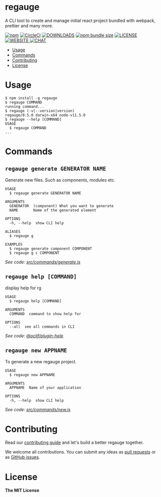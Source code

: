 regauge
==============

A CLI tool to create and manage initial react project bundled with webpack, prettier and many more.

[![npm](https://img.shields.io/npm/v/regauge?style=for-the-badge&cacheSeconds=360)](https://npmjs.org/package/regauge)
[![CircleCI](https://img.shields.io/circleci/build/github/itchef/regauge?style=for-the-badge&cacheSeconds=360&logo=CircleCi&circle-token=ae9a68f7db509eb9281e2890eac3f50af93dabd9)](https://circleci.com/gh/itchef/regauge)
[![DOWNLOADS](https://img.shields.io/npm/dy/regauge?style=for-the-badge&cacheSeconds=360)](https://npmjs.org/package/regauge)
[![npm bundle size](https://img.shields.io/bundlephobia/min/regauge?style=for-the-badge&cacheSeconds=360)](https://bundlephobia.com/result?p=regauge)
[![LICENSE](https://img.shields.io/npm/l/regauge?style=for-the-badge&cacheSeconds=360)
](./LICENSE)
[![WEBSITE](https://img.shields.io/badge/Official-Website-blue?style=for-the-badge&cacheSeconds=360)
](https://itchef.github.io/regauge)
[![CHAT](https://img.shields.io/gitter/room/itchef/regauge?style=for-the-badge)](https://gitter.im/Itcheforg/regauge)

* [Usage](#usage)
* [Commands](#commands)
* [Contributing](#contributing)
* [License](#license)

# Usage

```sh-session
$ npm install -g regauge
$ regauge COMMAND
running command...
$ regauge (-v|--version|version)
regauge/0.5.0 darwin-x64 node-v11.5.0
$ regauge --help [COMMAND]
USAGE
  $ regauge COMMAND
...
```
# Commands

## `regauge generate GENERATOR NAME`

Generate new files. Such as components, modules etc.

```
USAGE
  $ regauge generate GENERATOR NAME

ARGUMENTS
  GENERATOR  (component) What you want to generate
  NAME       Name of the generated element

OPTIONS
  -h, --help  show CLI help

ALIASES
  $ regauge g

EXAMPLES
  $ regauge generate component COMPONENT
  $ regauge g c COMPONENT
```

_See code: [src/commands/generate.js](https://github.com/ITChef/regauge/blob/v0.2.0/src/commands/generate.js)_

## `regauge help [COMMAND]`

display help for rg

```
USAGE
  $ regauge help [COMMAND]

ARGUMENTS
  COMMAND  command to show help for

OPTIONS
  --all  see all commands in CLI
```

_See code: [@oclif/plugin-help](https://github.com/oclif/plugin-help/blob/v2.1.6/src/commands/help.ts)_

## `regauge new APPNAME`

To generate a new regauge project.

```
USAGE
  $ regauge new APPNAME

ARGUMENTS
  APPNAME  Name of your application

OPTIONS
  -h, --help  show CLI help
```

_See code: [src/commands/new.js](https://github.com/ITChef/regauge/blob/v0.2.0/src/commands/new.js)_
<!-- commandsstop -->

# Contributing

Read our [contributing guide](./CONTRIBUTING.md) and let's build a better regauge together.

We welcome all contributions. You can submit any ideas as [pull requests](https://github.com/itchef/regauge/pulls) or as [GitHub issues](https://github.com/itchef/regauge/issues).

# License

**The MIT License**

